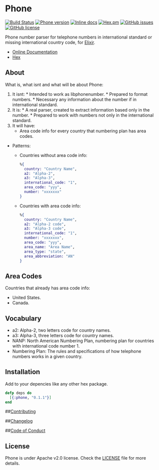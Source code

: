 # Phone
[![Build Status](https://travis-ci.org/fcevado/phone.svg?branch=master)](https://travis-ci.org/fcevado/phone)
[![Phone version](https://img.shields.io/hexpm/v/phone.svg)](https://hex.pm/packages/phone)
[![Inline docs](http://inch-ci.org/github/fcevado/phone.svg?branch=master)](http://inch-ci.org/github/fcevado/phone)
[![Hex.pm](https://img.shields.io/hexpm/dt/phone.svg)](https://hex.pm/packages/phone)
[![GitHub issues](https://img.shields.io/github/issues/fcevado/phone.svg)](https://github.com/fcevado/phone/issues)
[![GitHub license](https://img.shields.io/badge/license-Apache%202-blue.svg)](https://raw.githubusercontent.com/fcevado/phone/master/LICENSE)

Phone number parser for telephone numbers in international standard or missing international country code, for [Elixir](http://elixir-lang.org).

* [Online Documentation](https://hexdocs.pm/phone/api-reference.html)
* [Hex](https://hex.pm/packages/phone)

## About
What is, what isnt and what will be about Phone:
  1. It isnt:
    * Intended to work as libphonenumber.
    * Prepared to format numbers.
    * Necessary any information about the number if in international standard.
  2. It is:
    * A real parser, created to extract information based only in the number.
    * Prepared to work with numbers not only in the international standard.
  3. It will have:
     * Area code info for every country that numbering plan has area codes.

  * Patterns:
    * Countries without area code info:
        ```elixir
        %{
          country: "Country Name",
          a2: "Alpha-2",
          a3: "Alpha-3",
          international_code: "1",
          area_code: "yyy",
          number: "xxxxxxx"
        }
        ```

    * Countries with area code info:
        ```elixir
        %{
          country: "Country Name",
          a2: "Alpha-2 code",
          a3: "Alpha-3 code",
          international_code: "1",
          number: "xxxxxxx",
          area_code: "yyy",
          area_name: "Area Name",
          area_type: "state",
          area_abbreviation: "AN"
        }
        ```

## Area Codes
Countries that already has area code info:
* United States.
* Canada.

## Vocabulary
  * a2: Alpha-2, two letters code for country names.
  * a3: Alpha-3, three letters code for country names.
  * NANP: North American Numbering Plan, numbering plan for countries with international code number 1.
  * Numbering Plan: The rules and specifications of how telephone numbers works in a given country.

## Installation
Add to your depencies like any other hex package.

```elixir
defp deps do
  [{:phone, "0.1.1"}]
end
```

##[Contributing](./CONTRIBUTING.md)

##[Changelog](./CHANGELOG.md)

##[Code of Conduct](./CODE_OF_CONDUCT.md)

## License
Phone is under Apache v2.0 license. Check the [LICENSE](./LICENSE) file for more details.

